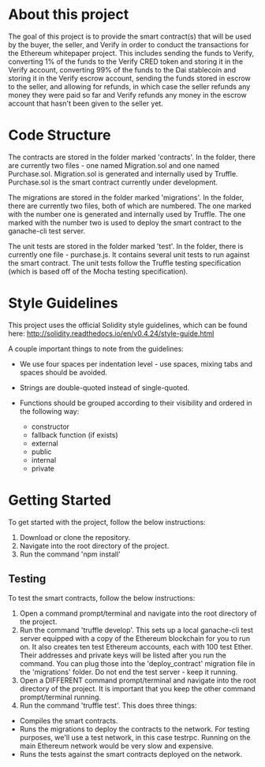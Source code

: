 # About this project

The goal of this project is to provide the smart contract(s) that will be used by the buyer, the seller, and Verify in order to conduct the transactions for the Ethereum whitepaper project. This includes sending the funds to Verify, converting 1% of the funds to the Verify CRED token and storing it in the Verify account, converting 99% of the funds to the Dai stablecoin and storing it in the Verify escrow account, sending the funds stored in escrow to the seller, and allowing for refunds, in which case the seller refunds any money they were paid so far and Verify refunds any money in the escrow account that hasn't been given to the seller yet.

# Code Structure

The contracts are stored in the folder marked 'contracts'. In the folder, there are currently two files - one named Migration.sol and one named Purchase.sol. Migration.sol is generated and internally used by Truffle. Purchase.sol is the smart contract currently under development.

The migrations are stored in the folder marked 'migrations'. In the folder, there are currently two files, both of which are numbered. The one marked with the number one is generated and internally used by Truffle. The one marked with the number two is used to deploy the smart contract to the ganache-cli test server.

The unit tests are stored in the folder marked 'test'. In the folder, there is currently one file - purchase.js. It contains several unit tests to run against the smart contract. The unit tests follow the Truffle testing specification (which is based off of the Mocha testing specification).

# Style Guidelines

This project uses the official Solidity style guidelines, which can be found here: http://solidity.readthedocs.io/en/v0.4.24/style-guide.html

A couple important things to note from the guidelines:

 * We use four spaces per indentation level - use spaces, mixing tabs and spaces should be avoided.
 
 * Strings are double-quoted instead of single-quoted.
 
 * Functions should be grouped according to their visibility and ordered in the following way:
   * constructor
   * fallback function (if exists)
   * external
   * public
   * internal
   * private

# Getting Started

To get started with the project, follow the below instructions:
 1. Download or clone the repository.
 2. Navigate into the root directory of the project.
 3. Run the command 'npm install'
 
## Testing

To test the smart contracts, follow the below instructions:
 1. Open a command prompt/terminal and navigate into the root directory of the project.
 2. Run the command 'truffle develop'. This sets up a local ganache-cli test server equipped with a copy of the Ethereum blockchain for you to run on. It also creates ten test Ethereum accounts, each with 100 test Ether. Their addresses and private keys will be listed after you run the command. You can plug those into the 'deploy_contract' migration file in the 'migrations' folder. Do not end the test server - keep it running.
 3. Open a DIFFERENT command prompt/terminal and navigate into the root directory of the project. It is important that you keep the other command prompt/terminal running.
 4. Run the command 'truffle test'. This does three things:
   * Compiles the smart contracts.
   * Runs the migrations to deploy the contracts to the network. For testing purposes, we'll use a test network, in this case testrpc. Running on the main Ethereum network would be very slow and expensive.
   * Runs the tests against the smart contracts deployed on the network.
